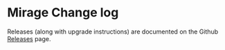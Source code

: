 # Mirage Change log

Releases (along with upgrade instructions) are documented on the Github [Releases](https://github.com/miragejs/server/releases) page.
